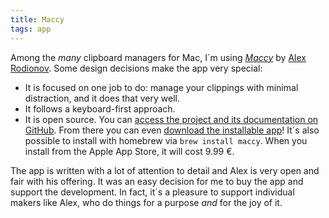 ```yaml
---
title: Maccy
tags: app
---
```

Among the *many* clipboard managers for Mac, I´m using [<cite>Maccy</cite>](https://maccy.app) by [Alex Rodionov](https://p0deje.gumroad.com). Some design decisions make the app very special:

- It is focused on one job to do: manage your clippings with minimal distraction, and it does that very well.
- It follows a keyboard-first approach.
- It is open source. You can [access the project and its documentation on GitHub](https://github.com/p0deje/Maccy). From there you can even [download the installable app](https://github.com/p0deje/Maccy/releases/tag/0.29.2)! It´s also possible to install with homebrew via `brew install maccy`.  When you install from the Apple App Store, it will cost 9.99 €.

The app is written with a lot of attention to detail and Alex is very open and fair with his offering. It was an easy decision for me to buy the app and support the development. In fact, it´s a pleasure to support individual makers like Alex, who do things for a purpose *and* for the joy of it.
